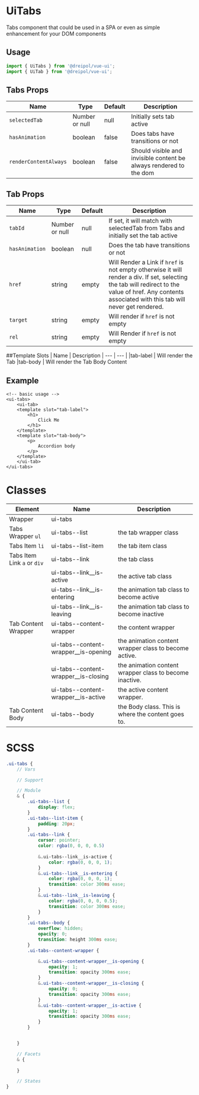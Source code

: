 # UiTabs
Tabs component that could be used in a SPA or even as simple enhancement for your DOM components

## Usage
```js
import { UiTabs } from '@dreipol/vue-ui';
import { UiTab } from '@dreipol/vue-ui';
```

## Tabs Props
| Name | Type | Default | Description
| --- | --- | ---| ---|
|`selectedTab` | Number or null | null | Initially sets tab active
|`hasAnimation` | boolean | false | Does tabs have transitions or not
|`renderContentAlways` | boolean | false | Should visible and invisible content be always rendered to the dom

## Tab Props
| Name | Type | Default | Description
| --- | --- | ---| ---|
|`tabId` | Number or null | null | If set, it will match with selectedTab from Tabs and initially set the tab active
|`hasAnimation` | boolean | null | Does the tab have transitions or not
|`href` | string | empty | Will Render a Link if `href` is not empty otherwise it will render a div. If set, selecting the tab will redirect to the value of href. Any contents associated with this tab will never get rendered.
|`target` | string | empty | Will render if `href` is not empty
|`rel` | string | empty | Will Render if `href` is not empty


##Template Slots
| Name | Description
| --- | --- |
|tab-label | Will render the Tab 
|tab-body | Will render the Tab Body Content


## Example
```vue
<!-- basic usage -->
<ui-tabs>
    <ui-tab>
    <template slot="tab-label">
        <h1>
            Click Me
        </h1>
    </template>
    <template slot="tab-body">
        <p>
            Accordion body
        </p>
    </template>
    </ui-tab>
</ui-tabs>
```

# Classes
| Element | Name | Description
| --- | --- | --- |
Wrapper | ui-tabs |
Tabs Wrapper `ul` |ui-tabs--list | the tab wrapper class 
Tabs Item `li` |ui-tabs--list-item | the tab item class
Tabs Item Link `a` or `div` |ui-tabs--link | the tab class
| |ui-tabs--link__is-active | the active tab class
| |ui-tabs--link__is-entering | the animation tab class to become active
| |ui-tabs--link__is-leaving | the animation tab class to become inactive
Tab Content Wrapper | ui-tabs--content-wrapper | the content wrapper
| | ui-tabs--content-wrapper__is-opening | the animation content wrapper class to become active.
| | ui-tabs--content-wrapper__is-closing | the animation content wrapper class to become inactive.
| | ui-tabs--content-wrapper__is-active | the active content wrapper.
Tab Content Body | ui-tabs--body | the Body class. This is where the content goes to.


# SCSS

```scss
.ui-tabs {
    // Vars

    // Support

    // Module
    & {
        .ui-tabs--list {
            display: flex;
        }
        .ui-tabs--list-item {
            padding: 20px;
        }
        .ui-tabs--link {
            cursor: pointer;
            color: rgba(0, 0, 0, 0.5)
        
            &.ui-tabs--link__is-active {
                color: rgba(0, 0, 0, 1);
            }
            &.ui-tabs--link__is-entering {
                color: rgba(0, 0, 0, 1);
                transition: color 300ms ease;
            }
            &.ui-tabs--link__is-leaving {
                color: rgba(0, 0, 0, 0.5);
                transition: color 300ms ease;
            }
        }
        .ui-tabs--body {
            overflow: hidden;
            opacity: 0;
            transition: height 300ms ease;
        }
        .ui-tabs--content-wrapper {

            &.ui-tabs--content-wrapper__is-opening {
                opacity: 1;
                transition: opacity 300ms ease;
            }
            &.ui-tabs--content-wrapper__is-closing {
                opacity: 0;
                transition: opacity 300ms ease;
            }
            &.ui-tabs--content-wrapper__is-active {
                opacity: 1;
                transition: opacity 300ms ease;
            }
        }


    }

    // Facets
    & {
       
    }

    // States
}

```

